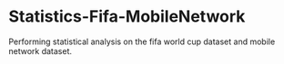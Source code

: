 # Statistics-Fifa-MobileNetwork
Performing statistical analysis on the fifa world cup dataset and mobile network dataset.
